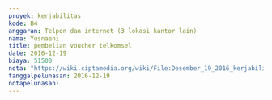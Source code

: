 ```yaml
---
proyek: kerjabilitas
kode: B4
anggaran: Telpon dan internet (3 lokasi kantor lain)
nama: Yusnaeni
title: pembelian voucher telkomsel
date: 2016-12-19
biaya: 51500
nota: "https://wiki.ciptamedia.org/wiki/File:Desember_19_2016_kerjabilitas_B4_komunikasi_neni.jpg"
tanggalpelunasan: 2016-12-19
notapelunasan:
---
```

